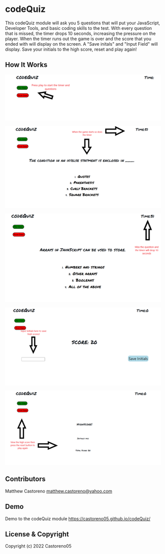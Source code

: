 # codeQuiz

This codeQuiz module will ask you 5 questions that will put your JavaScript, Developer Tools, and basic coding skills to the test. With every question that is missed, the timer drops 10 seconds, increasing the pressure on the player. When the timer runs out the game is over and the score that you ended with will display on the screen. A "Save initals" and "Input Field" will display. Save your initials to the high score, reset and play again!

## How It Works

![codeQuiz](./Images/Start%20Game.png)

![codeQuiz](./Images/Questions%26Timer.png)

![codeQuiz](./Images/TimeDrop.png)

![codeQuiz](./Images/Initials%20.png)

![codeQuiz](./Images/End%20Game.png)

## Contributors

Matthew Castoreno <matthew.castoreno@yahoo.com>

## Demo

Demo to the codeQuiz module https://castoreno05.github.io/codeQuiz/

## License & Copyright

Copyright (c) 2022 Castoreno05

